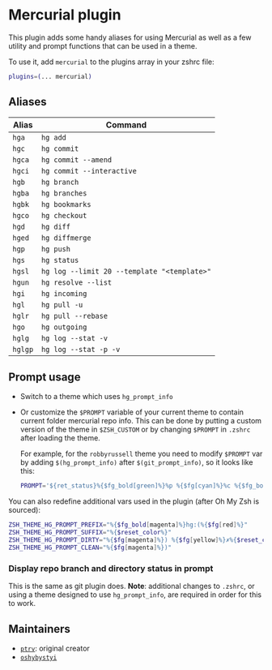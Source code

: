 # Mercurial plugin

This plugin adds some handy aliases for using Mercurial as well as a few utility
and prompt functions that can be used in a theme.

To use it, add `mercurial` to the plugins array in your zshrc file:

```zsh
plugins=(... mercurial)
```

## Aliases

| Alias   | Command                                     |
| ------- | ------------------------------------------- |
| `hga`   | `hg add`                                    |
| `hgc`   | `hg commit`                                 |
| `hgca`  | `hg commit --amend`                         |
| `hgci`  | `hg commit --interactive`                   |
| `hgb`   | `hg branch`                                 |
| `hgba`  | `hg branches`                               |
| `hgbk`  | `hg bookmarks`                              |
| `hgco`  | `hg checkout`                               |
| `hgd`   | `hg diff`                                   |
| `hged`  | `hg diffmerge`                              |
| `hgp`   | `hg push`                                   |
| `hgs`   | `hg status`                                 |
| `hgsl`  | `hg log --limit 20 --template "<template>"` |
| `hgun`  | `hg resolve --list`                         |
| `hgi`   | `hg incoming`                               |
| `hgl`   | `hg pull -u`                                |
| `hglr`  | `hg pull --rebase`                          |
| `hgo`   | `hg outgoing`                               |
| `hglg`  | `hg log --stat -v`                          |
| `hglgp` | `hg log --stat -p -v`                       |

## Prompt usage

-   Switch to a theme which uses `hg_prompt_info`

-   Or customize the `$PROMPT` variable of your current theme to contain current
    folder mercurial repo info. This can be done by putting a custom version of
    the theme in `$ZSH_CUSTOM` or by changing `$PROMPT` in `.zshrc` after
    loading the theme.

    For example, for the `robbyrussell` theme you need to modify `$PROMPT` var
    by adding `$(hg_prompt_info)` after `$(git_prompt_info)`, so it looks like
    this:

    ```zsh
    PROMPT='${ret_status}%{$fg_bold[green]%}%p %{$fg[cyan]%}%c %{$fg_bold[blue]%}$(git_prompt_info)$(hg_prompt_info)%{$fg_bold[blue]%} % %{$reset_color%}'
    ```

You can also redefine additional vars used in the plugin (after Oh My Zsh is
sourced):

```zsh
ZSH_THEME_HG_PROMPT_PREFIX="%{$fg_bold[magenta]%}hg:(%{$fg[red]%}"
ZSH_THEME_HG_PROMPT_SUFFIX="%{$reset_color%}"
ZSH_THEME_HG_PROMPT_DIRTY="%{$fg[magenta]%}) %{$fg[yellow]%}✗%{$reset_color%}"
ZSH_THEME_HG_PROMPT_CLEAN="%{$fg[magenta]%})"
```

### Display repo branch and directory status in prompt

This is the same as git plugin does. **Note**: additional changes to `.zshrc`,
or using a theme designed to use `hg_prompt_info`, are required in order for
this to work.

## Maintainers

-   [`ptrv`](https://github.com/ptrv): original creator
-   [`oshybystyi`](https://github.com/oshybystyi)
